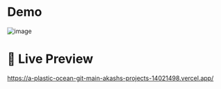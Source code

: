 <h1>Demo</h1>

![image](https://github.com/user-attachments/assets/bc40fa23-ab89-4c76-80db-d01422de2618)

<h1>🔗 Live Preview</h1>

https://a-plastic-ocean-git-main-akashs-projects-14021498.vercel.app/

